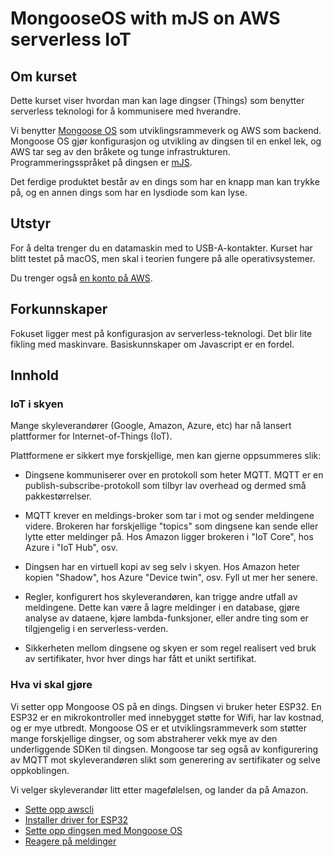 # MongooseOS with mJS on AWS serverless IoT

## Om kurset

Dette kurset viser hvordan man kan lage dingser (Things) som benytter serverless teknologi for å kommunisere med hverandre.

Vi benytter [Mongoose OS](https://mongoose-os.com/) som utviklingsrammeverk og AWS som backend. Mongoose OS gjør konfigurasjon og utvikling av dingsen til en enkel lek, og AWS tar seg av den bråkete og tunge infrastrukturen. Programmeringsspråket på dingsen er [mJS](https://github.com/cesanta/mjs).

Det ferdige produktet består av en dings som har en knapp man kan trykke på, og en annen dings som har en lysdiode som kan lyse.

## Utstyr

For å delta trenger du en datamaskin med to USB-A-kontakter. Kurset har blitt testet på macOS, men skal i teorien fungere på alle operativsystemer.

Du trenger også [en konto på AWS](https://portal.aws.amazon.com/billing/signup#/start).

## Forkunnskaper

Fokuset ligger mest på konfigurasjon av serverless-teknologi. Det blir lite fikling med maskinvare. Basiskunnskaper om Javascript er en fordel.

## Innhold

### IoT i skyen

Mange skyleverandører (Google, Amazon, Azure, etc) har nå lansert plattformer for Internet-of-Things (IoT).

Plattformene er sikkert mye forskjellige, men kan gjerne oppsummeres slik:

* Dingsene kommuniserer over en protokoll som heter MQTT. MQTT er en publish-subscribe-protokoll som tilbyr lav overhead og dermed små pakkestørrelser.

* MQTT krever en meldings-broker som tar i mot og sender meldingene videre. Brokeren har forskjellige "topics" som dingsene kan sende eller lytte etter meldinger på. Hos Amazon ligger brokeren i "IoT Core", hos Azure i "IoT Hub", osv.

* Dingsen har en virtuell kopi av seg selv i skyen. Hos Amazon heter kopien "Shadow", hos Azure "Device twin", osv. Fyll ut mer her senere.

* Regler, konfigurert hos skyleverandøren, kan trigge andre utfall av meldingene. Dette kan være å lagre meldinger i en database, gjøre analyse av dataene, kjøre lambda-funksjoner, eller andre ting som er tilgjengelig i en serverless-verden.

* Sikkerheten mellom dingsene og skyen er som regel realisert ved bruk av sertifikater, hvor hver dings har fått et unikt sertifikat.

### Hva vi skal gjøre

Vi setter opp Mongoose OS på en dings. Dingsen vi bruker heter ESP32. En ESP32 er en mikrokontroller med innebygget støtte for Wifi, har lav kostnad, og er mye utbredt. Mongoose OS er et utviklingsrammeverk som støtter mange forskjellige dingser, og som abstraherer vekk mye av den underliggende SDKen til dingsen. Mongoose tar seg også av konfigurering av MQTT mot skyleverandøren slikt som generering av sertifikater og selve oppkoblingen.

Vi velger skyleverandør litt etter magefølelsen, og lander da på Amazon.

* [Sette opp awscli](./tools)
* [Installer driver for ESP32](./usb-uart)
* [Sette opp dingsen med Mongoose OS](./mongoose-os)
* [Reagere på meldinger](./mongoose-messaging)
